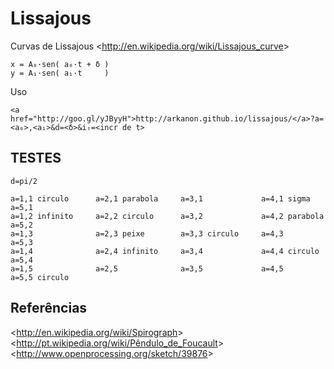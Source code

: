 Lissajous
=========

Curvas de Lissajous &lt;http://en.wikipedia.org/wiki/Lissajous_curve&gt;

    x = A₀·sen( a₀·t + δ )
    y = A₁·sen( a₁·t     )

Uso

    <a href="http://goo.gl/yJByyH">http://arkanon.github.io/lissajous/</a>?a=<a₀>,<a₁>&d=<δ>&iₜ=<incr de t>

TESTES
------

    d=pi/2

    a=1,1 circulo      a=2,1 parabola     a=3,1             a=4,1 sigma        a=5,1
    a=1,2 infinito     a=2,2 circulo      a=3,2             a=4,2 parabola     a=5,2
    a=1,3              a=2,3 peixe        a=3,3 circulo     a=4,3              a=5,3
    a=1,4              a=2,4 infinito     a=3,4             a=4,4 circulo      a=5,4
    a=1,5              a=2,5              a=3,5             a=4,5              a=5,5 circulo

Referências
-----------

&lt;http://en.wikipedia.org/wiki/Spirograph&gt;
&lt;http://pt.wikipedia.org/wiki/Pêndulo_de_Foucault&gt;
&lt;http://www.openprocessing.org/sketch/39876&gt;

